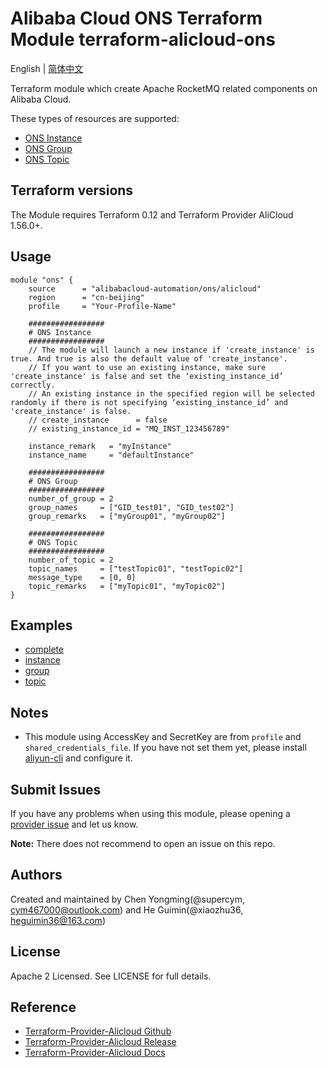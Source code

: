 Alibaba Cloud ONS Terraform Module
terraform-alicloud-ons
=====================================================================

English | [简体中文](https://github.com/terraform-alicloud-modules/terraform-alicloud-ons/blob/master/README-CN.md)

Terraform module which create Apache RocketMQ related components on Alibaba Cloud.

These types of resources are supported:

* [ONS Instance](https://www.terraform.io/docs/providers/alicloud/r/ons_instance.html)
* [ONS Group](https://www.terraform.io/docs/providers/alicloud/r/ons_group.html)
* [ONS Topic](https://www.terraform.io/docs/providers/alicloud/r/ons_topic.html)


## Terraform versions

The Module requires Terraform 0.12 and Terraform Provider AliCloud 1.56.0+.

## Usage

```hcl
module "ons" {
    source      = "alibabacloud-automation/ons/alicloud"
    region      = "cn-beijing"
    profile     = "Your-Profile-Name"
    
    #################
    # ONS Instance
    #################
    // The module will launch a new instance if 'create_instance' is true. And true is also the default value of 'create_instance'.
    // If you want to use an existing instance, make sure 'create_instance' is false and set the ‘existing_instance_id’ correctly.
    // An existing instance in the specified region will be selected randomly if there is not specifying ‘existing_instance_id’ and 'create_instance' is false.
    // create_instance      = false
    // existing_instance_id = "MQ_INST_123456789"

    instance_remark   = "myInstance"
    instance_name     = "defaultInstance"

    #################
    # ONS Group
    #################
    number_of_group = 2
    group_names     = ["GID_test01", "GID_test02"]
    group_remarks   = ["myGroup01", "myGroup02"]

    #################
    # ONS Topic
    #################
    number_of_topic = 2
    topic_names     = ["testTopic01", "testTopic02"]
    message_type    = [0, 0]
    topic_remarks   = ["myTopic01", "myTopic02"]
}

```

## Examples

* [complete](https://github.com/terraform-alicloud-modules/terraform-alicloud-ons/tree/master/examples/complete)
* [instance](https://github.com/terraform-alicloud-modules/terraform-alicloud-ons/tree/master/examples/instance)
* [group](https://github.com/terraform-alicloud-modules/terraform-alicloud-ons/tree/master/examples/group)
* [topic](https://github.com/terraform-alicloud-modules/terraform-alicloud-ons/tree/master/examples/topic)


## Notes

* This module using AccessKey and SecretKey are from `profile` and `shared_credentials_file`.
If you have not set them yet, please install [aliyun-cli](https://github.com/aliyun/aliyun-cli#installation) and configure it.

Submit Issues
-------------
If you have any problems when using this module, please opening a [provider issue](https://github.com/terraform-providers/terraform-provider-alicloud/issues/new) and let us know.

**Note:** There does not recommend to open an issue on this repo.

Authors
-------
Created and maintained by Chen Yongming(@supercym, cym467000@outlook.com) and He Guimin(@xiaozhu36, heguimin36@163.com)

License
----
Apache 2 Licensed. See LICENSE for full details.

Reference
---------
* [Terraform-Provider-Alicloud Github](https://github.com/terraform-providers/terraform-provider-alicloud)
* [Terraform-Provider-Alicloud Release](https://releases.hashicorp.com/terraform-provider-alicloud/)
* [Terraform-Provider-Alicloud Docs](https://www.terraform.io/docs/providers/alicloud/index.html)
